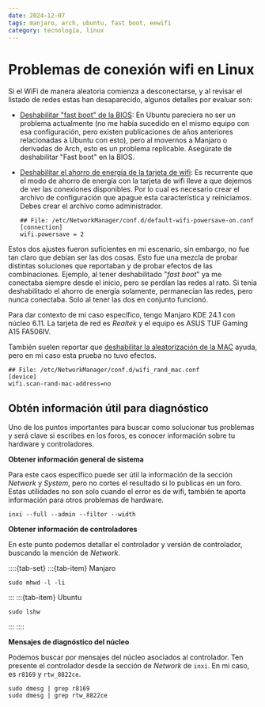 ```yaml
---
date: 2024-12-07
tags: manjaro, arch, ubuntu, fast boot, eewifi
category: tecnología, linux
---
```


# Problemas de conexión wifi en Linux

Si el WiFi de manera aleatoria comienza a desconectarse, y al revisar el
listado de redes estas han desaparecido, algunos detalles por evaluar son:

+ [Deshabilitar "fast boot" de la BIOS](https://bbs.archlinux.org/viewtopic.php?pid=2134101#p2134101):
  En Ubuntu pareciera no ser un problema actualmente (no me había sucedido en
  el mismo equipo con esa configuración, pero existen publicaciones de años
  anteriores relacionadas a Ubuntu con esto), pero al movernos a Manjaro o
  derivadas de Arch, esto es un problema replicable. Asegúrate de deshabilitar
  "Fast boot" en la BIOS.
+ [Deshabilitar el ahorro de energía de la tarjeta de wifi](https://forum.manjaro.org/t/wifi-random-disconnects-after-update/142876/3):
  Es recurrente que el modo de ahorro de energía con la tarjeta de wifi lleve a
  que dejemos de ver las conexiones disponibles. Por lo cual es necesario crear
  el archivo de configuración que apague esta característica y reiniciamos.
  Debes crear el archivo como administrador.

  ```{code} text
  ## File: /etc/NetworkManager/conf.d/default-wifi-powersave-on.conf
  [connection]
  wifi.powersave = 2
  ```

Estos dos ajustes fueron suficientes en mi escenario, sin embargo, no fue tan
claro que debían ser las dos cosas. Esto fue una mezcla de probar distintas
soluciones que reportaban y de probar efectos de las combinaciones. Ejemplo, al
tener deshabilitado "*fast boot*" ya me conectaba siempre desde el inicio, pero
se perdían las redes al rato. Si tenía deshabilitado el ahorro de energía
solamente, permanecían las redes, pero nunca conectaba. Solo al tener las dos
en conjunto funcionó.

Para dar contexto de mi caso específico, tengo Manjaro KDE 24.1 con núcleo 6.11.
La tarjeta de red es *Realtek* y el equipo es ASUS TUF Gaming A15 FA506IV.

También suelen reportar que
[deshabilitar la aleatorización de la MAC](https://forum.manjaro.org/t/wifi-not-connecting-at-start-up/113193/3)
ayuda, pero en mi caso esta prueba no tuvo efectos.

```{code} text
## File: /etc/NetworkManager/conf.d/wifi_rand_mac.conf
[device]
wifi.scan-rand-mac-address=no
```

## Obtén información útil para diagnóstico

Uno de los puntos importantes para buscar como solucionar tus problemas y será
clave si escribes en los foros, es conocer información sobre tu hardware y
controladores.

**Obtener información general de sistema**

Para este caos específico puede ser útil la información de la sección
*Network* y *System*, pero no cortes el resultado si lo publicas en un foro.
Estas utilidades no son solo cuando el error es de wifi, también te aporta
información para otros problemas de hardware.

```{code} bash
inxi --full --admin --filter --width
```

**Obtener información de controladores**

En este punto podemos detallar el controlador y versión de controlador,
buscando la mención de *Network*.

::::{tab-set}
:::{tab-item} Manjaro

```{code} bash
sudo mhwd -l -li
```
:::
:::{tab-item} Ubuntu

```{code} bash
sudo lshw
```
:::
::::

**Mensajes de diagnóstico del núcleo**

Podemos buscar por mensajes del núcleo asociados al controlador. Ten presente
el controlador desde la sección de *Network* de `inxi`. En mi caso, es `r8169`
y `rtw_8822ce`.

```{code} bash
sudo dmesg | grep r8169
sudo dmesg | grep rtw_8822ce
```
